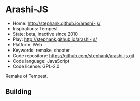 # Arashi-JS

- Home: http://stephank.github.io/arashi-js/
- Inspirations: Tempest
- State: beta, inactive since 2010
- Play: http://stephank.github.io/arashi-js/
- Platform: Web
- Keywords: remake, shooter
- Code repository: https://github.com/stephank/arashi-js.git
- Code language: JavaScript
- Code license: GPL-2.0

Remake of Tempest.

## Building
